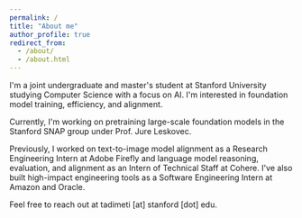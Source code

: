 ```yaml
---
permalink: /
title: "About me"
author_profile: true
redirect_from: 
  - /about/
  - /about.html
---
```


I'm a joint undergraduate and master's student at Stanford University studying Computer Science with a focus on AI. I'm interested in foundation model training, efficiency, and alignment. 

Currently, I'm working on pretraining large-scale foundation models in the Stanford SNAP group under Prof. Jure Leskovec. 

Previously, I worked on text-to-image model alignment as a Research Engineering Intern at Adobe Firefly and language model reasoning, evaluation, and alignment as an Intern of Technical Staff at Cohere. I've also built high-impact engineering tools as a Software Engineering Intern at Amazon and Oracle. 

Feel free to reach out at tadimeti [at] stanford [dot] edu.